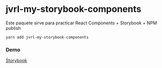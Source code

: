 # jvrl-my-storybook-components

Este paquete sirve para practicar React Components + Storybook + NPM publish

```
yarn add jvrl-my-storybook-components
```

### Demo
[Storybook](https://victorinolavida.github.io/storybook_reactjs/)